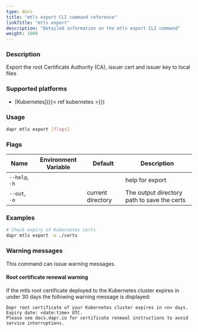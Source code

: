 ```yaml
---
type: docs
title: "mtls export CLI command reference"
linkTitle: "mtls export"
description: "Detailed information on the mtls export CLI command"
weight: 1000
---
```


### Description

Export the root Certificate Authority (CA), issuer cert and issuer key to local files

### Supported platforms

- [Kubernetes]({{< ref kubernetes >}})

### Usage

```bash
dapr mtls export [flags]
```

### Flags

| Name           | Environment Variable | Default           | Description                                 |
| -------------- | -------------------- | ----------------- | ------------------------------------------- |
| `--help`, `-h` |                      |                   | help for export                             |
| `--out`, `-o`  |                      | current directory | The output directory path to save the certs |

### Examples

```bash
# Check expiry of Kubernetes certs
dapr mtls export -o ./certs
```

### Warning messages
This command can issue warning messages.

#### Root certificate renewal warning
If the mtls root certificate deployed to the Kubernetes cluster expires in under 30 days the following warning message is displayed:

```
Dapr root certificate of your Kubernetes cluster expires in <n> days. Expiry date: <date:time> UTC. 
Please see docs.dapr.io for certificate renewal instructions to avoid service interruptions.
```